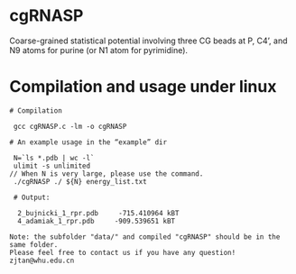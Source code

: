 # cgRNASP

Coarse-grained statistical potential involving three CG beads at P, C4’, and N9 atoms for purine (or N1 atom for pyrimidine).

# Compilation and usage under linux

```
# Compilation

 gcc cgRNASP.c -lm -o cgRNASP

# An example usage in the “example” dir

 N=`ls *.pdb | wc -l`
 ulimit -s unlimited                                                     // When N is very large, please use the command.
 ./cgRNASP ./ ${N} energy_list.txt

 # Output:
   
  2_bujnicki_1_rpr.pdb     -715.410964 kBT
  4_adamiak_1_rpr.pdb     -909.539651 kBT

Note: the subfolder "data/" and compiled "cgRNASP" should be in the same folder.
Please feel free to contact us if you have any question! zjtan@whu.edu.cn
```

